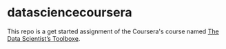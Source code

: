 # datasciencecoursera
This repo is a get started assignment of the Coursera's course named [The Data Scientist’s Toolboxe](http://example.com/ "The Data Scientist’s Toolbox").
